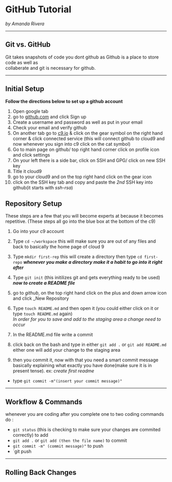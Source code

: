 # GitHub Tutorial

_by Amanda Rivera_

---
## Git vs. GitHub
Git takes snapshots of code you dont github as Github is a place to store code as well as  
collaberate and git is necessary for github.
        


---
## Initial Setup
**Follow the directions below to set up a github account**  
1. Open google tab
2. go to [github.com](www.github.com) and click Sign up
3. Create a username and password as well as put in your email
4. Check your email and verify github
5. On another tab go to [c9.io](c9.io) & click on the gear symbol on the right hand corner & click connected service
(this will connect github to cloud9 and now whenever you sign into c9 click on the cat symbol)
6. Go to main page on github/ top right hand corner click on profile icon and click settings
7. On your left there is a side bar, click on SSH and GPG/ click on new SSH key
8. Title it cloud9
9. go to your cloud9 and on the top right hand click on the gear icon
10. click on the SSH key tab and copy and paste the _2nd_ SSH key into github(it starts with _ssh-rsa_)
## Repository Setup
These steps are a few that you will become experts at because it becomes repetitive. (These steps all go into the blue box at the bottom of the c9)
1. Go into your c9 account 
2. Type `cd ~/workspace` this will make sure you are out of any files and back to basically the home page of cloud 9
3. Type `mkdir first-rep` this will create a directory then type `cd first-repo`
***whenever you make a directory make it a habit to go into it right after***
4. Type `git init` (this initilizes git and gets everything ready to be used) 
 ***now to create a README file***  
5. go to _github_, on the top right hand click on the plus and down arrow icon and click _New Repository

7. Type `touch README.md` and then open it (you could either click on it or type `touch README.md` again)  
 _In order for you to save and add to the staging area a change need to occur_ 
8. In the README.md file write a commit 
9. click back on the bash and type in either `git add .` or `git add README.md` either one will add your change to the staging area
10. then you commit it, now with that you need a smart commit message basically explaining what exactly you have done(make sure it is in present tense).
  ex: _create first readme_
  - type `git commit -m"(insert your commit message)" `



---
## Workflow & Commands
whenever you are coding after you complete one to two coding commands do :
  - `git status` (this is checking to make sure your changes are commited correctly)
to add 
   - `git add .` or ` git add (then the file name) `
to commit 
   - ` git commit -m" (commit message)" `
to push 
   - `git push


---
## Rolling Back Changes